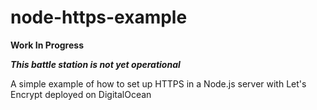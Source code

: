 # node-https-example

**Work In Progress**

***This battle station is not yet operational***

A simple example of how to set up HTTPS in a Node.js server with Let's Encrypt deployed on DigitalOcean
